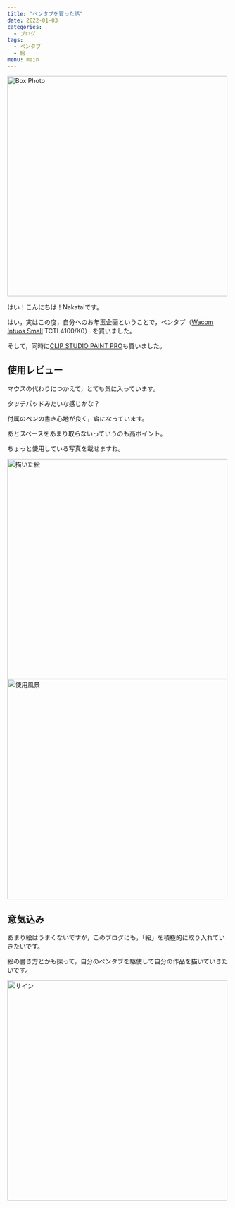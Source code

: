 ```yaml
---
title: "ペンタブを買った話"
date: 2022-01-03
categories:
  - ブログ
tags:
  - ペンタブ
  - 絵
menu: main
---
```


<img src="https://i.imgur.com/ZqIh2gK.jpg" alt="Box Photo" width="500">

はい！こんにちは！Nakataiです。

はい，実はこの度，自分へのお年玉企画ということで，ペンタブ（[Wacom Intuos Small](https://amzn.to/3ER0j7M) TCTL4100/K0）
を買いました。

そして，同時に[CLIP STUDIO PAINT PRO](https://www.clipstudio.net)も買いました。

## 使用レビュー

マウスの代わりにつかえて，とても気に入っています。

タッチパッドみたいな感じかな？

付属のペンの書き心地が良く，癖になっています。

あとスペースをあまり取らないっていうのも高ポイント。

ちょっと使用している写真を載せますね。

  <img src="https://i.imgur.com/OhGru2d.png" width="500" alt="描いた絵">

  <img src="https://i.imgur.com/ZYY0mWg.jpg" width="500" alt="使用風景">

## 意気込み

あまり絵はうまくないですが，このブログにも，「絵」を積極的に取り入れていきたいです。

絵の書き方とかも探って，自分のペンタブを駆使して自分の作品を描いていきたいです。

  <img src="https://i.imgur.com/nccwxxa.png" width="500" alt="サイン">
